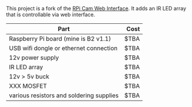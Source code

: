 This project is a fork of the [RPi Cam Web
Interface](https://github.com/silvanmelchior/RPi_Cam_Web_Interface). It
adds an IR LED array that is controllable via web interface.

Part | Cost
| --- | ---: |
| Raspberry Pi board (mine is B2 v1.1) | $TBA |
| USB wifi dongle or ethernet connection | $TBA |
| 12v power supply | $TBA |
| IR LED array | $TBA |
| 12v > 5v buck | $TBA |
| XXX MOSFET | $TBA |
| various resistors and soldering supplies | $TBA |